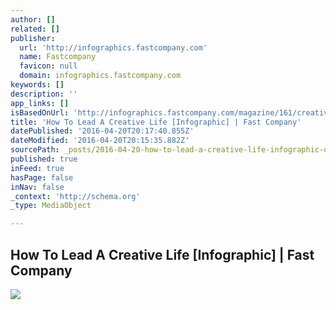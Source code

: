 ```yaml
---
author: []
related: []
publisher:
  url: 'http://infographics.fastcompany.com'
  name: Fastcompany
  favicon: null
  domain: infographics.fastcompany.com
keywords: []
description: ''
app_links: []
isBasedOnUrl: 'http://infographics.fastcompany.com/magazine/161/creative-life.html'
title: 'How To Lead A Creative Life [Infographic] | Fast Company'
datePublished: '2016-04-20T20:17:40.855Z'
dateModified: '2016-04-20T20:15:35.882Z'
sourcePath: _posts/2016-04-20-how-to-lead-a-creative-life-infographic-or-fast-company.md
published: true
inFeed: true
hasPage: false
inNav: false
_context: 'http://schema.org'
_type: MediaObject

---
```

<article style=""><h1>How To Lead A Creative Life [Infographic] | Fast Company</h1><img src="http://images.fastcompany.com/upload/creative-life-2-xl-1.jpg" /></article>